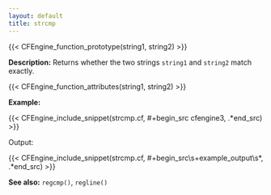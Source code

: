 ```yaml
---
layout: default
title: strcmp
---
```


{{< CFEngine_function_prototype(string1, string2) >}}

**Description:** Returns whether the two strings `string1` and `string2` match
exactly.

{{< CFEngine_function_attributes(string1, string2) >}}

**Example:**

{{< CFEngine_include_snippet(strcmp.cf, #\+begin_src cfengine3, .*end_src) >}}

Output:

{{< CFEngine_include_snippet(strcmp.cf, #\+begin_src\s+example_output\s*, .*end_src) >}}

**See also:** `regcmp()`, `regline()`
